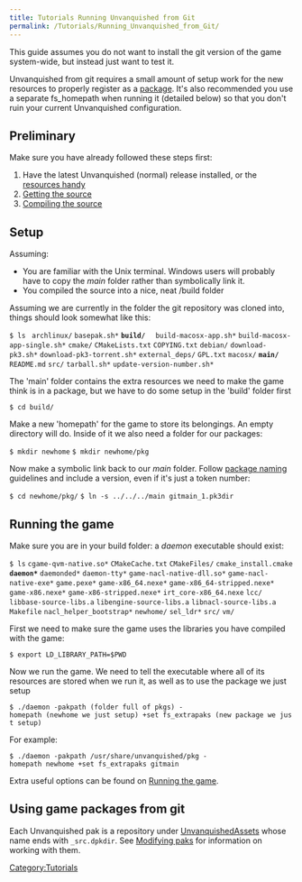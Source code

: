 ```yaml
---
title: Tutorials Running Unvanquished from Git
permalink: /Tutorials/Running_Unvanquished_from_Git/
---
```


This guide assumes you do not want to install the git version of the
game system-wide, but instead just want to test it.

Unvanquished from git requires a small amount of setup work for the new
resources to properly register as a [package](Filesystem "wikilink").
It's also recommended you use a separate fs_homepath when running it
(detailed below) so that you don't ruin your current Unvanquished
configuration.

## Preliminary

Make sure you have already followed these steps first:

1.  Have the latest Unvanquished (normal) release installed, or the
    [resources
    handy](Compiling_the_source#Acquiring_the_Game_Files "wikilink")
2.  [Getting the source](Getting_the_source "wikilink")
3.  [Compiling the source](Compiling_the_source "wikilink")

## Setup

Assuming:

- You are familiar with the Unix terminal. Windows users will probably
  have to copy the *main* folder rather than symbolically link it.
- You compiled the source into a nice, neat /build folder

Assuming we are currently in the folder the git repository was cloned
into, things should look somewhat like this:

`$ ls `
`archlinux/`
`basepak.sh*`
**`build/`**`  `
`build-macosx-app.sh*`
`build-macosx-app-single.sh*`
`cmake/`
`CMakeLists.txt`
`COPYING.txt`
`debian/`
`download-pk3.sh*`
`download-pk3-torrent.sh*`
`external_deps/`
`GPL.txt`
`macosx/`
**`main/`**
`README.md`
`src/`
`tarball.sh*`
`update-version-number.sh*`

The 'main' folder contains the extra resources we need to make the game
think is in a package, but we have to do some setup in the 'build'
folder first

`$ cd build/`

Make a new 'homepath' for the game to store its belongings. An empty
directory will do. Inside of it we also need a folder for our packages:

`$ mkdir newhome`
`$ mkdir newhome/pkg`

Now make a symbolic link back to our *main* folder. Follow [package
naming](Filesystem "wikilink") guidelines and include a version, even if
it's just a token number:

`$ cd newhome/pkg/`
`$ ln -s ../../../main gitmain_1.pk3dir`

## Running the game

Make sure you are in your build folder: a *daemon* executable should
exist:

`$ ls`
`cgame-qvm-native.so*`
`CMakeCache.txt`
`CMakeFiles/`
`cmake_install.cmake`
**`daemon*`**
`daemonded*`
`daemon-tty*`
`game-nacl-native-dll.so*`
`game-nacl-native-exe*`
`game.pexe*`
`game-x86_64.nexe*`
`game-x86_64-stripped.nexe*`
`game-x86.nexe*`
`game-x86-stripped.nexe*`
`irt_core-x86_64.nexe`
`lcc/`
`libbase-source-libs.a`
`libengine-source-libs.a`
`libnacl-source-libs.a`
`Makefile`
`nacl_helper_bootstrap*`
`newhome/`
`sel_ldr*`
`src/`
`vm/`

First we need to make sure the game uses the libraries you have compiled
with the game:

`$ export LD_LIBRARY_PATH=$PWD`

Now we run the game. We need to tell the executable where all of its
resources are stored when we run it, as well as to use the package we
just setup

`$ ./daemon -pakpath (folder full of pkgs) -homepath (newhome we just setup) +set fs_extrapaks (new package we just setup)`

For example:

`$ ./daemon -pakpath /usr/share/unvanquished/pkg -homepath newhome +set fs_extrapaks gitmain `

Extra useful options can be found on [Running the
game](Running_the_game "wikilink").

## Using game packages from git

Each Unvanquished pak is a repository under
[UnvanquishedAssets](https://github.com/UnvanquishedAssets) whose name
ends with `_src.dpkdir`. See [Modifying paks](Modifying_paks "wikilink")
for information on working with them.

[Category:Tutorials](Category:Tutorials "wikilink")